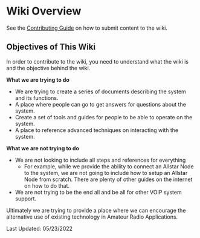 # Wiki Overview

See the [Contributing Guide]([https://hamsoverip.github.io/wiki/wiki/contributing.md) on how to submit content to the wiki.

## Objectives of This Wiki

In order to contribute to the wiki, you need to understand what the wiki is and the objective behind the wiki.

**What we are trying to do**

* We are trying to create a series of documents describing the system and its functions.
* A place where people can go to get answers for questions about the system.
* Create a set of tools and guides for people to be able to operate on the system.
* A place to reference advanced techniques on interacting with the system.

**What we are not trying to do**

* We are not looking to include all steps and references for everything
  * For example, while we provide the ability to connect an Allstar Node to the system, we are not going to include how to setup an Allstar Node from scratch. There are plenty of other guides on the internet on how to do that.
* We are not trying to be the end all and be all for other VOIP system support.

Ultimately we are trying to provide a place where we can encourage the alternative use of existing technology in Amateur Radio Applications.

Last Updated: 05/23/2022